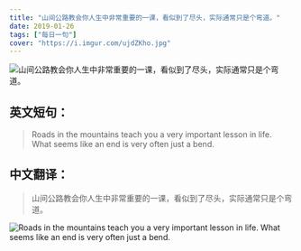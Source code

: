 ```yaml
---
title: "山间公路教会你人生中非常重要的一课，看似到了尽头，实际通常只是个弯道。"
date: 2019-01-26
tags: ["每日一句"]
cover: "https://i.imgur.com/ujdZKho.jpg"
---
```


![山间公路教会你人生中非常重要的一课，看似到了尽头，实际通常只是个弯道。](https://i.imgur.com/yFVovfO.jpg)

## 英文短句：
> Roads in the mountains teach you a very important lesson in life. What seems like an end is very often just a bend.

<!--more-->

## 中文翻译：
> 山间公路教会你人生中非常重要的一课，看似到了尽头，实际通常只是个弯道。

![Roads in the mountains teach you a very important lesson in life. What seems like an end is very often just a bend.](https://i.imgur.com/u4zQWHO.jpg)

